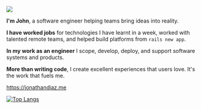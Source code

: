 ![](https://www.codewars.com/users/Johncdf/badges/small)



**I'm John**, a software engineer helping teams bring ideas into reality.

**I have worked jobs** for technologies I have learnt in a week, worked with talented remote teams, and helped build platforms from `rails new app`.

**In my work as an engineer** I scope, develop, deploy, and support software systems and products.

**More than writing code**, I create excellent experiences that users love. It's the work that fuels me.

https://jonathandiaz.me

[![Top Langs](https://github-readme-stats.vercel.app/api/top-langs/?username=john-diaz)](https://github.com/anuraghazra/github-readme-stats)

